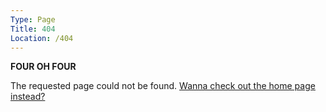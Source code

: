 ```yaml
---
Type: Page
Title: 404
Location: /404
---
```


**FOUR OH FOUR**

The requested page could not be found. [Wanna check out the home page instead?](/)

